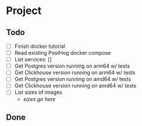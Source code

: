 # Project

## Todo

- [ ] Finish docker tutorial
- [ ] Read existing PostHog docker compose
- [ ] List services: []
- [ ] Get Postgres version running on arm64 w/ tests
- [ ] Get Clickhouse version running on arm64 w/ tests
- [ ] Get Postgres version running on amd64 w/ tests
- [ ] Get Clickhouse version running on amd64 w/ tests
- [ ] List sizes of images
    - *sizes go here*

## Done
